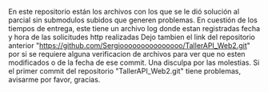 En este repositorio están los archivos con los que se le dió solución al parcial sin submodulos subidos que generen problemas. 
En cuestión de los tiempos de entrega, este tiene un archivo log donde estan registradas fecha y hora de las solicitudes http realizadas
Dejo tambien el link del repositorio anterior "https://github.com/Sergiooooooooooooooo/TallerAPI_Web2.git" por si se requiere alguna verificacion de archivos para ver que no esten modificados o de la fecha de ese commit.
Una disculpa por las molestias. 
Si el primer commit del repositorio "TallerAPI_Web2.git" tiene problemas, avisarme por favor, gracias.
